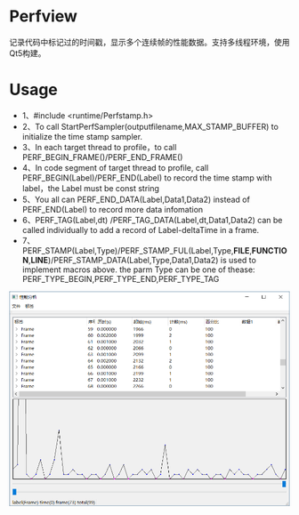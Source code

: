 # Perfview
记录代码中标记过的时间戳，显示多个连续帧的性能数据。支持多线程环境，使用Qt5构建。

# Usage
* 1、#include <runtime/Perfstamp.h>  
* 2、To call StartPerfSampler(outputfilename,MAX_STAMP_BUFFER) to initialize the time stamp sampler.  
* 3、In each target thread to profile，to call PERF_BEGIN_FRAME()/PERF_END_FRAME()  
* 4、In code segment of target thread to profile, call PERF_BEGIN(Label)/PERF_END(Label) to record the time stamp with label，the Label must be const string  
* 5、You all can PERF_END_DATA(Label,Data1,Data2) instead of PERF_END(Label) to record more data infomation  
* 6、PERF_TAG(Label,dt) /PERF_TAG_DATA(Label,dt,Data1,Data2)  can be called individually to add a record of Label-deltaTime in a frame.  
* 7、PERF_STAMP(Label,Type)/PERF_STAMP_FUL(Label,Type,__FILE__,__FUNCTION__,__LINE__)/PERF_STAMP_DATA(Label,Type,Data1,Data2)  is used to implement macros above. the parm Type can be one of thease: PERF_TYPE_BEGIN,PERF_TYPE_END,PERF_TYPE_TAG  

![屏幕截图](Snapshot1.png)
